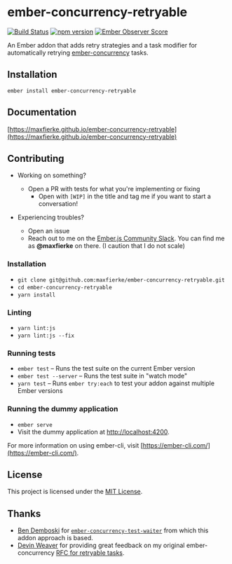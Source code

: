 # ember-concurrency-retryable

[![Build Status](https://travis-ci.org/maxfierke/ember-concurrency-retryable.svg?branch=master)](https://travis-ci.org/maxfierke/ember-concurrency-retryable)
[![npm version](https://badge.fury.io/js/ember-concurrency-retryable.svg)](https://badge.fury.io/js/ember-concurrency-retryable)
[![Ember Observer Score](https://emberobserver.com/badges/ember-concurrency-retryable.svg)](https://emberobserver.com/addons/ember-concurrency-retryable)

An Ember addon that adds retry strategies and a task modifier for automatically
retrying [ember-concurrency](https://github.com/machty/ember-concurrency) tasks.

## Installation

```
ember install ember-concurrency-retryable
```

## Documentation

[https://maxfierke.github.io/ember-concurrency-retryable](https://maxfierke.github.io/ember-concurrency-retryable)

## Contributing

* Working on something?
  * Open a PR with tests for what you're implementing or fixing
    * Open with `[WIP]` in the title and tag me if you want to start a
      conversation!

* Experiencing troubles?
  * Open an issue
  * Reach out to me on the [Ember.js Community Slack](https://embercommunity.slack.com/).
    You can find me as **@maxfierke** on there.
    (I caution that I do not scale)

### Installation

* `git clone git@github.com:maxfierke/ember-concurrency-retryable.git`
* `cd ember-concurrency-retryable`
* `yarn install`

### Linting

* `yarn lint:js`
* `yarn lint:js --fix`

### Running tests

* `ember test` – Runs the test suite on the current Ember version
* `ember test --server` – Runs the test suite in "watch mode"
* `yarn test` – Runs `ember try:each` to test your addon against multiple Ember versions

### Running the dummy application

* `ember serve`
* Visit the dummy application at [http://localhost:4200](http://localhost:4200).

For more information on using ember-cli, visit [https://ember-cli.com/](https://ember-cli.com/).

## License

This project is licensed under the [MIT License](LICENSE.md).

## Thanks

* [Ben Demboski](https://github.com/bendemboski) for [`ember-concurrency-test-waiter`](https://github.com/bendemboski/ember-concurrency-test-waiter) from which this addon approach is based.
* [Devin Weaver](https://github.com/sukima) for providing great feedback on my original ember-concurrency [RFC for retryable tasks](https://github.com/machty/ember-concurrency/issues/183).
